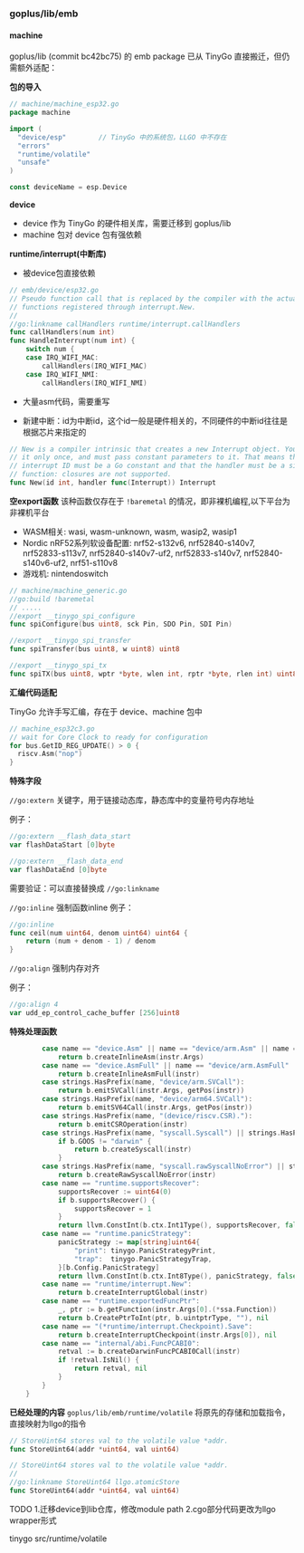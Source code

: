 ### goplus/lib/emb
#### machine

goplus/lib (commit bc42bc75) 的 emb package 已从 TinyGo 直接搬迁，但仍需额外适配：

**包的导入**
```go
// machine/machine_esp32.go
package machine

import (
  "device/esp"        // TinyGo 中的系统包，LLGO 中不存在
  "errors"
  "runtime/volatile"
  "unsafe"
)

const deviceName = esp.Device
```
**device**

* device 作为 TinyGo 的硬件相关库，需要迁移到 goplus/lib
* machine 包对 device 包有强依赖

**runtime/interrupt(中断库)**
* 被device包直接依赖
```go
// emb/device/esp32.go
// Pseudo function call that is replaced by the compiler with the actual
// functions registered through interrupt.New.
//
//go:linkname callHandlers runtime/interrupt.callHandlers
func callHandlers(num int)
func HandleInterrupt(num int) {
	switch num {
	case IRQ_WIFI_MAC:
		callHandlers(IRQ_WIFI_MAC)
	case IRQ_WIFI_NMI:
		callHandlers(IRQ_WIFI_NMI)
```
* 大量asm代码，需要重写

* 新建中断：id为中断id，这个id一般是硬件相关的，不同硬件的中断id往往是根据芯片来指定的

```go
// New is a compiler intrinsic that creates a new Interrupt object. You may call
// it only once, and must pass constant parameters to it. That means that the
// interrupt ID must be a Go constant and that the handler must be a simple
// function: closures are not supported.
func New(id int, handler func(Interrupt)) Interrupt
```


**空export函数**
该种函数仅存在于 `!baremetal` 的情况，即非裸机编程,以下平台为非裸机平台
- WASM相关: wasi, wasm-unknown, wasm, wasip2, wasip1
- Nordic nRF52系列软设备配置: nrf52-s132v6, nrf52840-s140v7, nrf52833-s113v7, nrf52840-s140v7-uf2, nrf52833-s140v7, nrf52840-s140v6-uf2, nrf51-s110v8
- 游戏机: nintendoswitch
```go
// machine/machine_generic.go
//go:build !baremetal
// .....
//export __tinygo_spi_configure
func spiConfigure(bus uint8, sck Pin, SDO Pin, SDI Pin)

//export __tinygo_spi_transfer
func spiTransfer(bus uint8, w uint8) uint8

//export __tinygo_spi_tx
func spiTX(bus uint8, wptr *byte, wlen int, rptr *byte, rlen int) uint8
```

**汇编代码适配**

TinyGo 允许手写汇编，存在于 device、machine 包中

```go
// machine_esp32c3.go
// wait for Core Clock to ready for configuration
for bus.GetID_REG_UPDATE() > 0 {
  riscv.Asm("nop")
}
```

**特殊字段**

`//go:extern` 关键字，用于链接动态库，静态库中的变量符号内存地址

例子：

```go
//go:extern __flash_data_start
var flashDataStart [0]byte

//go:extern __flash_data_end
var flashDataEnd [0]byte
```

需要验证：可以直接替换成 `//go:linkname`

`//go:inline` 强制函数inline
例子：
```go
//go:inline
func ceil(num uint64, denom uint64) uint64 {
	return (num + denom - 1) / denom
}
```

`//go:align` 强制内存对齐

例子：

```go
//go:align 4
var udd_ep_control_cache_buffer [256]uint8
```


**特殊处理函数**

```go
		case name == "device.Asm" || name == "device/arm.Asm" || name == "device/arm64.Asm" || name == "device/avr.Asm" || name == "device/riscv.Asm":
			return b.createInlineAsm(instr.Args)
		case name == "device.AsmFull" || name == "device/arm.AsmFull" || name == "device/arm64.AsmFull" || name == "device/avr.AsmFull" || name == "device/riscv.AsmFull":
			return b.createInlineAsmFull(instr)
		case strings.HasPrefix(name, "device/arm.SVCall"):
			return b.emitSVCall(instr.Args, getPos(instr))
		case strings.HasPrefix(name, "device/arm64.SVCall"):
			return b.emitSV64Call(instr.Args, getPos(instr))
		case strings.HasPrefix(name, "(device/riscv.CSR)."):
			return b.emitCSROperation(instr)
		case strings.HasPrefix(name, "syscall.Syscall") || strings.HasPrefix(name, "syscall.RawSyscall") || strings.HasPrefix(name, "golang.org/x/sys/unix.Syscall") || strings.HasPrefix(name, "golang.org/x/sys/unix.RawSyscall"):
			if b.GOOS != "darwin" {
				return b.createSyscall(instr)
			}
		case strings.HasPrefix(name, "syscall.rawSyscallNoError") || strings.HasPrefix(name, "golang.org/x/sys/unix.RawSyscallNoError"):
			return b.createRawSyscallNoError(instr)
		case name == "runtime.supportsRecover":
			supportsRecover := uint64(0)
			if b.supportsRecover() {
				supportsRecover = 1
			}
			return llvm.ConstInt(b.ctx.Int1Type(), supportsRecover, false), nil
		case name == "runtime.panicStrategy":
			panicStrategy := map[string]uint64{
				"print": tinygo.PanicStrategyPrint,
				"trap":  tinygo.PanicStrategyTrap,
			}[b.Config.PanicStrategy]
			return llvm.ConstInt(b.ctx.Int8Type(), panicStrategy, false), nil
		case name == "runtime/interrupt.New":
			return b.createInterruptGlobal(instr)
		case name == "runtime.exportedFuncPtr":
			_, ptr := b.getFunction(instr.Args[0].(*ssa.Function))
			return b.CreatePtrToInt(ptr, b.uintptrType, ""), nil
		case name == "(*runtime/interrupt.Checkpoint).Save":
			return b.createInterruptCheckpoint(instr.Args[0]), nil
		case name == "internal/abi.FuncPCABI0":
			retval := b.createDarwinFuncPCABI0Call(instr)
			if !retval.IsNil() {
				return retval, nil
			}
		}
	}
```

**已经处理的内容**
`goplus/lib/emb/runtime/volatile`
将原先的存储和加载指令，直接映射为llgo的指令
```go
// StoreUint64 stores val to the volatile value *addr.
func StoreUint64(addr *uint64, val uint64)
```
```go
// StoreUint64 stores val to the volatile value *addr.
//
//go:linkname StoreUint64 llgo.atomicStore
func StoreUint64(addr *uint64, val uint64)
```



TODO
1.迁移device到lib仓库，修改module path
2.cgo部分代码更改为llgo wrapper形式


tinygo
src/runtime/volatile

